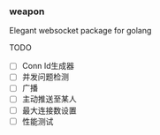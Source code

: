 ### weapon
Elegant websocket package for golang

TODO 
- [ ] Conn Id生成器
- [ ] 并发问题检测
- [ ] 广播
- [ ] 主动推送至某人
- [ ] 最大连接数设置
- [ ] 性能测试
